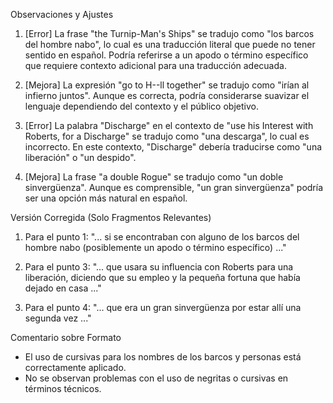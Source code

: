 Observaciones y Ajustes

1. [Error] La frase "the Turnip-Man's Ships" se tradujo como "los barcos del hombre nabo", lo cual es una traducción literal que puede no tener sentido en español. Podría referirse a un apodo o término específico que requiere contexto adicional para una traducción adecuada.

2. [Mejora] La expresión "go to H--ll together" se tradujo como "irían al infierno juntos". Aunque es correcta, podría considerarse suavizar el lenguaje dependiendo del contexto y el público objetivo.

3. [Error] La palabra "Discharge" en el contexto de "use his Interest with Roberts, for a Discharge" se tradujo como "una descarga", lo cual es incorrecto. En este contexto, "Discharge" debería traducirse como "una liberación" o "un despido".

4. [Mejora] La frase "a double Rogue" se tradujo como "un doble sinvergüenza". Aunque es comprensible, "un gran sinvergüenza" podría ser una opción más natural en español.

Versión Corregida (Solo Fragmentos Relevantes)

1. Para el punto 1: "... si se encontraban con alguno de los barcos del hombre nabo (posiblemente un apodo o término específico) ..."

2. Para el punto 3: "... que usara su influencia con Roberts para una liberación, diciendo que su empleo y la pequeña fortuna que había dejado en casa ..."

3. Para el punto 4: "... que era un gran sinvergüenza por estar allí una segunda vez ..."

Comentario sobre Formato

- El uso de cursivas para los nombres de los barcos y personas está correctamente aplicado.
- No se observan problemas con el uso de negritas o cursivas en términos técnicos.
